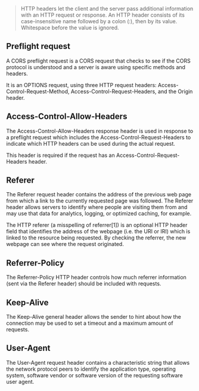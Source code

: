 > HTTP headers let the client and the server pass additional information with an HTTP request or response. An HTTP header consists of its case-insensitive name followed by a colon (:), then by its value. Whitespace before the value is ignored.

## Preflight request
A CORS preflight request is a CORS request that checks to see if the CORS protocol is understood and a server is aware using specific methods and headers.

It is an OPTIONS request, using three HTTP request headers: Access-Control-Request-Method, Access-Control-Request-Headers, and the Origin header.

## Access-Control-Allow-Headers
The Access-Control-Allow-Headers response header is used in response to a preflight request which includes the Access-Control-Request-Headers to indicate which HTTP headers can be used during the actual request.

This header is required if the request has an Access-Control-Request-Headers header.

## Referer
The Referer request header contains the address of the previous web page from which a link to the currently requested page was followed. The Referer header allows servers to identify where people are visiting them from and may use that data for analytics, logging, or optimized caching, for example.

The HTTP referer (a misspelling of referrer[1]) is an optional HTTP header field that identifies the address of the webpage (i.e. the URI or IRI) which is linked to the resource being requested. By checking the referrer, the new webpage can see where the request originated.

## Referrer-Policy
The Referrer-Policy HTTP header controls how much referrer information (sent via the Referer header) should be included with requests.

## Keep-Alive
The Keep-Alive general header allows the sender to hint about how the connection may be used to set a timeout and a maximum amount of requests.

## User-Agent
The User-Agent request header contains a characteristic string that allows the network protocol peers to identify the application type, operating system, software vendor or software version of the requesting software user agent.


